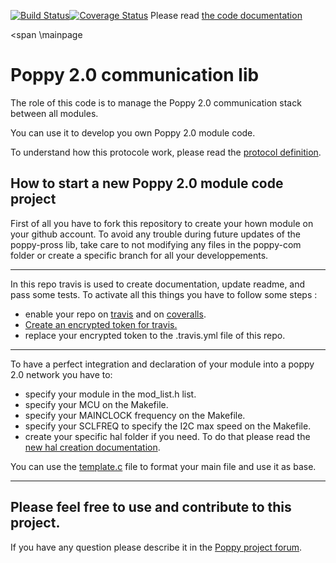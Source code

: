 [![Build Status](https://travis-ci.org/poppy-project/poppy_com.svg?branch=master)](https://travis-ci.org/poppy-project/poppy_com)[![Coverage Status](https://coveralls.io/repos/poppy-project/poppy_com/badge.svg?branch=master&service=github)](https://coveralls.io/github/poppy-project/poppy_com?branch=master)
Please read [the code documentation](http://poppy-project.github.io/poppy_com/)

<span \mainpage<span></span>

Poppy 2.0 communication lib
===========================

The role of this code is to manage the Poppy 2.0 communication stack between all modules.

You can use it to develop you own Poppy 2.0 module code.

To understand how this protocole work, please read the [protocol definition](doc/protocol_definition.md).

How to start a new Poppy 2.0 module code project
------------------------------------------------

First of all you have to fork this repository to create your hown module on your github account.
To avoid any trouble during future updates of the poppy-pross lib, take care to not modifying any files in the poppy-com folder or create a specific branch for all your developpements.
__________________________________________________________________________

In this repo travis is used to create documentation, update readme, and pass some tests.
To activate all this things you have to follow some steps :
 - enable your repo on [travis](https://travis-ci.org/) and on [coveralls](https://coveralls.io).
 - [Create an encrypted token for travis.](doc/travis_encrypt.md)
 - replace your encrypted token to the .travis.yml file of this repo.

__________________________________________________________________________

To have a perfect integration and declaration of your module into a poppy 2.0 network you have to:
 - specify your module in the mod_list.h list.
 - specify your MCU on the Makefile.
 - specify your MAINCLOCK frequency on the Makefile.
 - specify your SCLFREQ to specify the I2C max speed on the Makefile.
 - create your specific hal folder if you need. To do that please read the [new hal creation documentation](doc/hal_creation.md).

You can use the [template.c](template.c) file to format your main file and use it as base.

__________________________________________________________________________

Please feel free to use and contribute to this project.
-------------------------------------------------------

If you have any question please describe it in the [Poppy project forum](https://forum.poppy-project.org).
